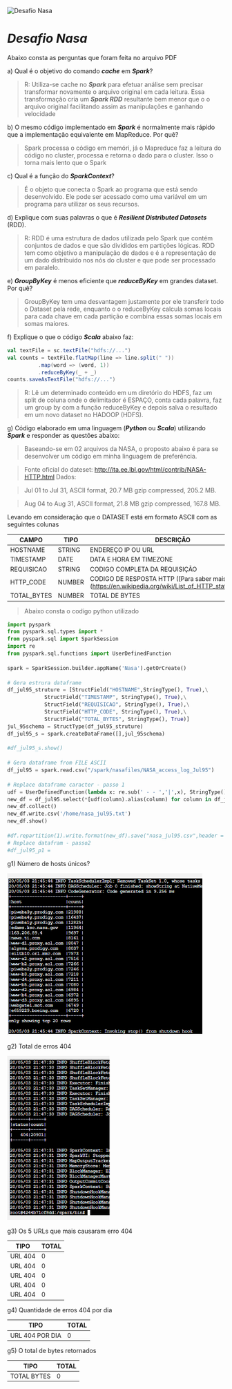 ![Desafio Nasa](https://vdmedia.elpais.com/elpaistop/201810/27/2018102792523258_1540625246_video_1540625166.jpg)
# ***Desafio Nasa***

Abaixo consta as perguntas que foram feita no arquivo PDF

a) Qual é o objetivo do comando ***cache*** em ***Spark***?

>R: Utiliza-se cache no ***Spark*** para efetuar análise sem precisar transformar novamente o arquivo original em cada leitura. Essa transformação cria um ***Spark RDD*** resultante bem menor que o o arquivo original facilitando assim as manipulações e ganhando velocidade

b) O mesmo código implementado em ***Spark*** é normalmente mais rápido que a implementação equivalente em MapReduce. Por quê?

> Spark processa o código em memóri, já o Mapreduce faz a leitura do código no cluster, processa e retorna o dado para o cluster. Isso o torna mais lento que o Spark

c) Qual é a função do ***SparkContext***?

> É o objeto que conecta o Spark ao programa que está sendo desenvolvido. Ele pode ser acessado como uma variável em um programa para utilizar os seus recursos.

d) Explique com suas palavras o que é ***Resilient Distributed Datasets*** (RDD).

>R: RDD é uma estrutura de dados utilizada pelo Spark que contém conjuntos de dados e que são divididos em partições lógicas. RDD tem como objetivo a manipulação de dados e é a representação de um dado distribuido nos nós do cluster e que pode ser processado em paralelo.

e) ***GroupByKey*** é menos eficiente que ***reduceByKey*** em grandes dataset. Por quê?

>GroupByKey tem uma desvantagem justamente por ele transferir todo o Dataset pela rede, enquanto o o reduceByKey calcula somas locais para cada chave em cada partição e combina essas somas locais em somas maiores.

f) Explique o que o código ***Scala*** abaixo faz:

```scala
val textFile = sc.textFile("hdfs://...")
val counts = textFile.flatMap(line => line.split(" "))
          .map(word => (word, 1))
          .reduceByKey(_ + _)
counts.saveAsTextFile("hdfs://...")
```

>R: Lê um determinado conteúdo em um diretório do HDFS, faz um split de coluna onde o delimitador é ESPAÇO, conta cada palavra, faz um group by com a função reduceByKey e depois salva o resultado em um novo dataset no HADOOP (HDFS).

g) Código elaborado em uma linguagem (***Python*** ou ***Scala***) utilizando ***Spark*** e responder as questões abaixo:

>Baseando-se em 02 arquivos da NASA, o proposto abaixo é para se desenvolver um código em minha linguagem de preferência.

>Fonte oficial do dateset: http://ita.ee.lbl.gov/html/contrib/NASA-HTTP.html
Dados:

>Jul 01 to Jul 31, ASCII format, 20.7 MB gzip compressed, 205.2 MB.

>Aug 04 to Aug 31, ASCII format, 21.8 MB gzip compressed, 167.8 MB.

Levando em consideração que o DATASET está em formato ASCII com as seguintes colunas

CAMPO|TIPO|DESCRIÇÃO
---|---|---
HOSTNAME|STRING|ENDEREÇO IP OU URL
TIMESTAMP|DATE| DATA E HORA EM TIMEZONE
REQUISICAO|STRING| CODIGO COMPLETA DA REQUISIÇÃO
HTTP_CODE|NUMBER| CODIGO DE RESPOSTA HTTP ([Para saber mais])(https://en.wikipedia.org/wiki/List_of_HTTP_status_codes)
TOTAL_BYTES|NUMBER|TOTAL DE BYTES

>Abaixo consta o codigo python utilizado

```python
import pyspark
from pyspark.sql.types import *
from pyspark.sql import SparkSession
import re
from pyspark.sql.functions import UserDefinedFunction

spark = SparkSession.builder.appName('Nasa').getOrCreate()

# Gera estrura dataframe
df_jul95_struture = [StructField("HOSTNAME",StringType(), True),\
            StructField("TIMESTAMP", StringType(), True),\
            StructField("REQUISICAO", StringType(), True),\
            StructField("HTTP_CODE", StringType(), True),\
            StructField("TOTAL_BYTES", StringType(), True)]
jul_95schema = StructType(df_jul95_struture)
df_jul95_s = spark.createDataFrame([],jul_95schema)

#df_jul95_s.show()

# Gera dataframe from FILE ASCII
df_jul95 = spark.read.csv("/spark/nasafiles/NASA_access_log_Jul95")

# Replace dataframe caracter - passo 1
udf = UserDefinedFunction(lambda x: re.sub(' - - ','|',x), StringType())
new_df = df_jul95.select(*[udf(column).alias(column) for column in df_jul95.columns])
new_df.collect()
new_df.write.csv('/home/nasa_jul95.txt')
new_df.show()

#df.repartition(1).write.format(new_df).save("nasa_jul95.csv",header = 'false')
# Replace datafram - passo2
#df_jul95_p1 = 
```

g1) Número de hosts únicos?

![Host Unicos](https://github.com/sumifit/desafionasa/blob/master/1-Hostunicos.PNG)

g2) Total de erros 404

![Total erro 404](https://github.com/sumifit/desafionasa/blob/master/2-total_erros_404.PNG)

g3) Os 5 URLs que mais causaram erro 404

TIPO|TOTAL
---|---
URL 404|0
URL 404|0
URL 404|0
URL 404|0
URL 404|0

g4) Quantidade de erros 404 por dia

TIPO|TOTAL
---|---
URL 404 POR DIA|0

g5) O total de bytes retornados

TIPO|TOTAL
---|---
TOTAL BYTES|0
